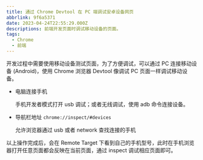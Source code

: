 ```yaml
---
title: 通过 Chrome Devtool 在 PC 端调试安卓设备网页
abbrlink: 9f6a5371
date: 2023-04-24T22:55:29.000Z
descriptions: 前端开发页面时调试移动设备的页面。
tags:
  - Chrome
  - 前端
---
```


开发过程中需要使用移动设备测试页面，为了方便调试，可以通过 PC 连接移动设备 (Android)，使用 Chrome 浏览器 Devtool 像调试 PC 页面一样调试移动设备。

- 电脑连接手机

  手机开发者模式打开 usb 调试；或者无线调试，使用 adb 命令连接设备。

- 导航栏地址 `chrome://inspect/#devices`

  允许浏览器通过 usb 或者 network 查找连接的手机

以上操作完成后，会在 Remote Target 下看到自己的手机型号，此时在手机浏览器打开任意页面都会反映在当前页面，通过 inspect 调试相应页面即可。
